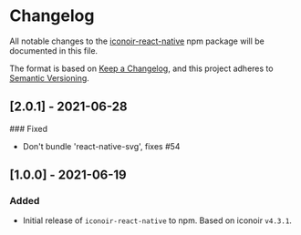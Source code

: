 # Changelog

All notable changes to the [iconoir-react-native](https://www.npmjs.com/package/iconoir-react-native)
npm package will be documented in this file.

The format is based on [Keep a Changelog](https://keepachangelog.com/en/1.0.0/),
and this project adheres to [Semantic Versioning](https://semver.org/spec/v2.0.0.html).

## [2.0.1] - 2021-06-28
### Fixed
- Don't bundle 'react-native-svg', fixes #54

## [1.0.0] - 2021-06-19
### Added
- Initial release of `iconoir-react-native` to npm. Based on iconoir `v4.3.1`.
